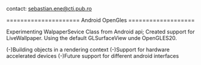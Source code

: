 
contact: sebastian.ene@cti.pub.ro



===================== Android OpenGles ===================

Experimenting WalpaperSevice Class from Android api; Created
support for LiveWallpaper. Using the default GLSurfaceView
unde OpenGLES20.


(-)Building objects in a rendering context 
(-)Support for hardware accelerated devices
(-)Future support for different android interfaces  
